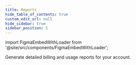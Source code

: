 ```yaml
---
title: Reports
hide_table_of_contents: true
custom_edit_url: null
hide_sidebar: true
sidebar_position: 5
---
```


import FigmaEmbedWithLoader from '@site/src/components/FigmaEmbedWithLoader';

Generate detailed billing and usage reports for your account.

<div style={{ width: "100%", height: "auto", margin: 0, padding: 0, overflow: "hidden" }}>
  <FigmaEmbedWithLoader  className="figma-wrapper"
    url="https://embed.figma.com/proto/IiLvUvjhD7jjfxIaUSqT4U/Billing---Reports?node-id=1-80&scaling=scale-down-width&content-scaling=fixed&page-id=0%3A1&embed-host=share"
    thumbnail="/img/template-thumbnail.jpg" 
  />
</div>
